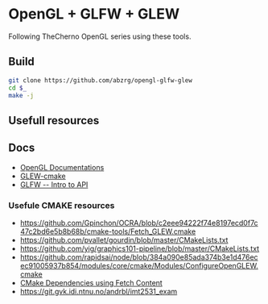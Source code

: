 # OpenGL + GLFW + GLEW

Following TheCherno OpenGL series using these tools.

## Build

```sh
git clone https://github.com/abzrg/opengl-glfw-glew
cd $_
make -j
```

## Usefull resources

## Docs

- [OpenGL Documentations](docs.gl)
- [GLEW-cmake](https://github.com/Perlmint/glew-cmake/)
- [GLFW -- Intro to API](https://www.glfw.org/docs/3.3/intro_guide.html)

### Usefule CMAKE resources

- https://github.com/Gpinchon/OCRA/blob/c2eee94222f74e8197ecd0f7c47c2bd6e5b8b68b/cmake-tools/Fetch_GLEW.cmake
- https://github.com/pvallet/gourdin/blob/master/CMakeLists.txt
- https://github.com/yig/graphics101-pipeline/blob/master/CMakeLists.txt
- https://github.com/rapidsai/node/blob/384a090e85ada374b3e1d476ecec91005937b854/modules/core/cmake/Modules/ConfigureOpenGLEW.cmake
- [CMake Dependencies using Fetch Content](https://jonathanhamberg.com/post/2019-01-27-cmake-dependencies-fetch-content/)
- https://git.gvk.idi.ntnu.no/andrbl/imt2531_exam
